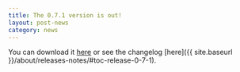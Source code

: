 ```yaml
---
title: The 0.7.1 version is out!
layout: post-news
category: news
---
```


You can download it [here](https://github.com/jbox-web/redmine_git_hosting/releases/tag/0.7.1) or see the changelog [here]({{ site.baseurl }}/about/releases-notes/#toc-release-0-7-1).
